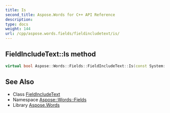 ```yaml
---
title: Is
second_title: Aspose.Words for C++ API Reference
description: 
type: docs
weight: 144
url: /cpp/aspose.words.fields/fieldincludetext/is/
---
```

## FieldIncludeText::Is method




```cpp
virtual bool Aspose::Words::Fields::FieldIncludeText::Is(const System::TypeInfo &target) const override
```

## See Also

* Class [FieldIncludeText](../)
* Namespace [Aspose::Words::Fields](../../)
* Library [Aspose.Words](../../../)
